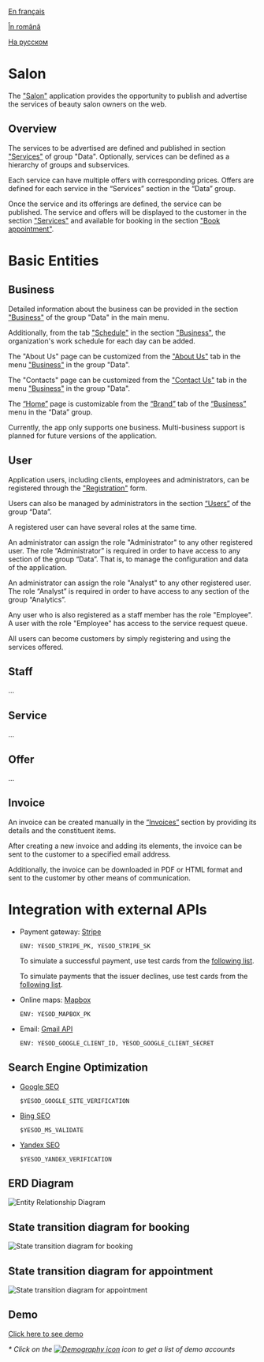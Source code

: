 
[En français](https://github.com/ciukstar/salon/blob/master/README.fr.md)  

[În română](https://github.com/ciukstar/salon/blob/master/README.ro.md)  

[На русском](https://github.com/ciukstar/salon/blob/master/README.ru.md)

# Salon

The ["Salon"](https://salon-w3cpovaqka-de.a.run.app) application provides the opportunity to publish and advertise the services of beauty salon owners on the web.

## Overview

The services to be advertised are defined and published in section ["Services"](https://salon-w3cpovaqka-de.a.run.app/admin/services) of group "Data". Optionally, services can be defined as a hierarchy of groups and subservices.

Each service can have multiple offers with corresponding prices. Offers are defined for each service in the “Services” section in the “Data” group.

Once the service and its offerings are defined, the service can be published. The service and offers will be displayed to the customer in the section ["Services"](https://salon-w3cpovaqka-de.a.run.app/services) and available for booking in the section ["Book appointment"](https://salon-w3cpovaqka-de.a.run.app/book).

# Basic Entities

## Business

Detailed information about the business can be provided in the section ["Business"](https://salon-w3cpovaqka-de.a.run.app/admin/business) of the group "Data" in the main menu.

Additionally, from the tab ["Schedule"](https://salon-w3cpovaqka-de.a.run.app/admin/business/1/hours) in the section ["Business"](https://salon-w3cpovaqka-de.a.run.app/admin/business), the organization's work schedule for each day can be added.

The "About Us" page can be customized from the ["About Us"](https://salon-w3cpovaqka-de.a.run.app/admin/about/business/1) tab in the menu ["Business"](https://salon-w3cpovaqka-de.a.run.app/admin/business) in the group "Data".

The "Contacts" page can be customized from the ["Contact Us"](https://salon-w3cpovaqka-de.a.run.app/admin/contact/business/1) tab in the menu ["Business"](https://salon-w3cpovaqka-de.a.run.app/admin/business) in the group "Data".

The [“Home”](https://salon-w3cpovaqka-de.a.run.app) page is customizable from the [“Brand”](https://salon-w3cpovaqka-de.a.run.app/admin/business/1/brand) tab of the [“Business”](https://salon-w3cpovaqka-de.a.run.app/admin/business) menu in the “Data” group.

Currently, the app only supports one business. Multi-business support is planned for future versions of the application.

## User

Application users, including clients, employees and administrators, can be registered through the ["Registration"](https://salon-w3cpovaqka-de.a.run.app/account) form.

Users can also be managed by administrators in the section [“Users”](https://salon-w3cpovaqka-de.a.run.app/admin/users) of the group “Data”.

A registered user can have several roles at the same time.

An administrator can assign the role "Administrator" to any other registered user. The role “Administrator” is required in order to have access to any section of the group “Data”. That is, to manage the configuration and data of the application.

An administrator can assign the role "Analyst" to any other registered user. The role “Analyst” is required in order to have access to any section of the group “Analytics”.

Any user who is also registered as a staff member has the role "Employee". A user with the role "Employee" has access to the service request queue.

All users can become customers by simply registering and using the services offered.

## Staff
...

## Service
...

## Offer
...

## Invoice

An invoice can be created manually in the [“Invoices”](https://salon-w3cpovaqka-de.a.run.app/admin/billing/invoices) section by providing its details and the constituent items.

After creating a new invoice and adding its elements, the invoice can be sent to the customer to a specified email address.

Additionally, the invoice can be downloaded in PDF or HTML format and sent to the customer by other means of communication.

# Integration with external APIs

* Payment gateway: [Stripe](https://stripe.com/)
  ```
  ENV: YESOD_STRIPE_PK, YESOD_STRIPE_SK
  ```
  To simulate a successful payment, use test cards from the [following list](https://stripe.com/docs/testing?testing-method=card-numbers#cards).

  To simulate payments that the issuer declines, use test cards from the [following list](https://stripe.com/docs/testing?testing-method=card-numbers#declined-payments).

* Online maps: [Mapbox](https://www.mapbox.com/)
  ```
  ENV: YESOD_MAPBOX_PK
  ```
  
* Email: [Gmail API](https://developers.google.com/gmail/api/guides)
  ```
  ENV: YESOD_GOOGLE_CLIENT_ID, YESOD_GOOGLE_CLIENT_SECRET
  ```

## Search Engine Optimization

* [Google SEO](https://search.google.com/search-console)

  ```$YESOD_GOOGLE_SITE_VERIFICATION```
  
* [Bing SEO](https://www.bing.com/webmasters)

  ```$YESOD_MS_VALIDATE```

* [Yandex SEO](https://webmaster.yandex.com/welcome)

  ```$YESOD_YANDEX_VERIFICATION```
  
## ERD Diagram

![Entity Relationship Diagram](static/img/Salon-ERD.svg)

## State transition diagram for booking

![State transition diagram for booking](static/img/Booking-State-Diagram.svg)

## State transition diagram for appointment

![State transition diagram for appointment](static/img/Appointment-State-Transition.svg)

## Demo

[Click here to see demo](https://salon-w3cpovaqka-de.a.run.app)

_* Click on the [![Demography icon](static/img/demography_FILL0_wght400_GRAD0_opsz24.svg)](https://salon-w3cpovaqka-de.a.run.app/auth/login) icon to get a list of demo accounts_
